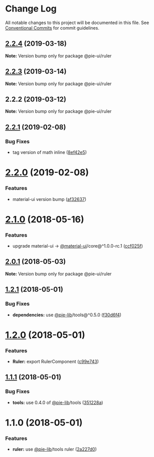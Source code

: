 # Change Log

All notable changes to this project will be documented in this file.
See [Conventional Commits](https://conventionalcommits.org) for commit guidelines.

## [2.2.4](https://github.com/pie-framework/pie-ui/compare/@pie-ui/ruler@2.2.3...@pie-ui/ruler@2.2.4) (2019-03-18)

**Note:** Version bump only for package @pie-ui/ruler





## [2.2.3](https://github.com/pie-framework/pie-ui/compare/@pie-ui/ruler@2.2.2...@pie-ui/ruler@2.2.3) (2019-03-14)

**Note:** Version bump only for package @pie-ui/ruler





## 2.2.2 (2019-03-12)

**Note:** Version bump only for package @pie-ui/ruler





## [2.2.1](https://github.com/pie-framework/pie-ui/compare/@pie-ui/ruler@2.2.0...@pie-ui/ruler@2.2.1) (2019-02-08)


### Bug Fixes

* tag version of math inline ([8ef42e5](https://github.com/pie-framework/pie-ui/commit/8ef42e5))





# [2.2.0](https://github.com/pie-framework/pie-ui/compare/@pie-ui/ruler@2.1.0...@pie-ui/ruler@2.2.0) (2019-02-08)


### Features

* material-ui version bump ([af32637](https://github.com/pie-framework/pie-ui/commit/af32637))





<a name="2.1.0"></a>
# [2.1.0](https://github.com/pie-framework/pie-ui/compare/@pie-ui/ruler@2.0.1...@pie-ui/ruler@2.1.0) (2018-05-16)


### Features

* upgrade material-ui -> [@material-ui](https://github.com/material-ui)/core@^1.0.0-rc.1 ([ccf025f](https://github.com/pie-framework/pie-ui/commit/ccf025f))




<a name="2.0.1"></a>
## [2.0.1](https://github.com/pie-framework/pie-ui/compare/@pie-ui/ruler@2.0.0...@pie-ui/ruler@2.0.1) (2018-05-03)




**Note:** Version bump only for package @pie-ui/ruler

<a name="1.2.1"></a>
## [1.2.1](https://github.com/pie-framework/pie-ui/compare/@pie-ui/ruler@1.2.0...@pie-ui/ruler@1.2.1) (2018-05-01)


### Bug Fixes

* **dependencies:** use [@pie-lib](https://github.com/pie-lib)/tools@^0.5.0 ([f30d6f4](https://github.com/pie-framework/pie-ui/commit/f30d6f4))




<a name="1.2.0"></a>
# [1.2.0](https://github.com/pie-framework/pie-ui/compare/@pie-ui/ruler@1.1.1...@pie-ui/ruler@1.2.0) (2018-05-01)


### Features

* **Ruler:** export RulerComponent ([c99e743](https://github.com/pie-framework/pie-ui/commit/c99e743))




<a name="1.1.1"></a>
## [1.1.1](https://github.com/pie-framework/pie-ui/compare/@pie-ui/ruler@1.1.0...@pie-ui/ruler@1.1.1) (2018-05-01)


### Bug Fixes

* **tools:** use 0.4.0 of [@pie-lib](https://github.com/pie-lib)/tools ([351228a](https://github.com/pie-framework/pie-ui/commit/351228a))




<a name="1.1.0"></a>
# 1.1.0 (2018-05-01)


### Features

* **ruler:** use [@pie-lib](https://github.com/pie-lib)/tools ruler ([2a227d0](https://github.com/pie-framework/pie-ui/commit/2a227d0))

